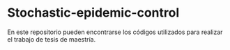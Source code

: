 # Stochastic-epidemic-control
En este repositorio pueden encontrarse los códigos utilizados para realizar el trabajo de tesis de maestría.
